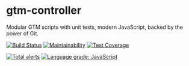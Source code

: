# gtm-controller
Modular GTM scripts with unit tests, modern JavaScript, backed by the power of Git.

[![Build Status](https://travis-ci.org/G5/gtm-controller.svg?branch=master)](https://travis-ci.org/G5/gtm-controller) [![Maintainability](https://api.codeclimate.com/v1/badges/ed37692d98cebc33f97c/maintainability)](https://codeclimate.com/github/G5/gtm-controller/maintainability) [![Test Coverage](https://api.codeclimate.com/v1/badges/ed37692d98cebc33f97c/test_coverage)](https://codeclimate.com/github/G5/gtm-controller/test_coverage)

[![Total alerts](https://img.shields.io/lgtm/alerts/g/G5/gtm-controller.svg?logo=lgtm&logoWidth=18)](https://lgtm.com/projects/g/G5/gtm-controller/alerts/) [![Language grade: JavaScript](https://img.shields.io/lgtm/grade/javascript/g/G5/gtm-controller.svg?logo=lgtm&logoWidth=18)](https://lgtm.com/projects/g/G5/gtm-controller/context:javascript)
